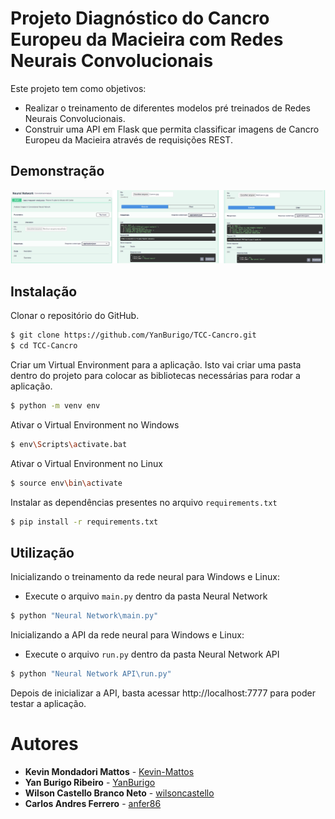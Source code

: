 # Projeto Diagnóstico do Cancro Europeu da Macieira com Redes Neurais Convolucionais

Este projeto tem como objetivos:
- Realizar o treinamento de diferentes modelos pré treinados de Redes Neurais Convolucionais.
- Construir uma API em Flask que permita classificar imagens de Cancro Europeu da Macieira através de requisições REST.

## Demonstração

![Exemplos de uso da aplicação](examples.png)

## Instalação

Clonar o repositório do GitHub.
```bash
$ git clone https://github.com/YanBurigo/TCC-Cancro.git
$ cd TCC-Cancro
```

Criar um Virtual Environment para a aplicação. Isto vai criar uma pasta dentro do projeto para colocar as bibliotecas necessárias para rodar a aplicação.
```bash
$ python -m venv env
```

Ativar o Virtual Environment no Windows
```bash
$ env\Scripts\activate.bat
```

Ativar o Virtual Environment no Linux
```bash
$ source env\bin\activate
```

Instalar as dependências presentes no arquivo `requirements.txt`
```bash
$ pip install -r requirements.txt
```

## Utilização

Inicializando o treinamento da rede neural para Windows e Linux:

- Execute o arquivo `main.py` dentro da pasta Neural Network
```bash
$ python "Neural Network\main.py"
```

Inicializando a API da rede neural para Windows e Linux:

- Execute o arquivo `run.py` dentro da pasta Neural Network API
```bash
$ python "Neural Network API\run.py"
```

Depois de inicializar a API, basta acessar http://localhost:7777 para poder testar a aplicação.

# Autores
* **Kevin Mondadori Mattos** - [Kevin-Mattos](https://github.com/Kevin-Mattos)
* **Yan Burigo Ribeiro** - [YanBurigo](https://github.com/YanBurigo)
* **Wilson Castello Branco Neto** - [wilsoncastello](https://github.com/wilsoncastello)
* **Carlos Andres Ferrero** - [anfer86](https://github.com/anfer86/)
